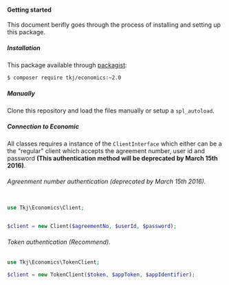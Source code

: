 #### Getting started

This document berifly goes through the process of installing and setting up this package.

##### Installation

This package available through [packagist](https://packagist.org/packages/tkj/economics):

```bash
$ composer require tkj/economics:~2.0
```

##### Manually

Clone this repository and load the files manually or setup a `spl_autoload`.

##### Connection to Economic

All classes requires a instance of the `ClientInterface` which either can be a the "regular" client which accepts the agreement number, user id and password **(This authentication method will be deprecated by March 15th 2016)**.

###### Agreenment number authentication (deprecated by March 15th 2016).

```php

use Tkj\Economics\Client;


$client = new Client($agreementNo, $userId, $password);
```

###### Token authentication (Recommend).

```php
use Tkj\Economics\TokenClient;

$client = new TokenClient($token, $appToken, $appIdentifier);
```